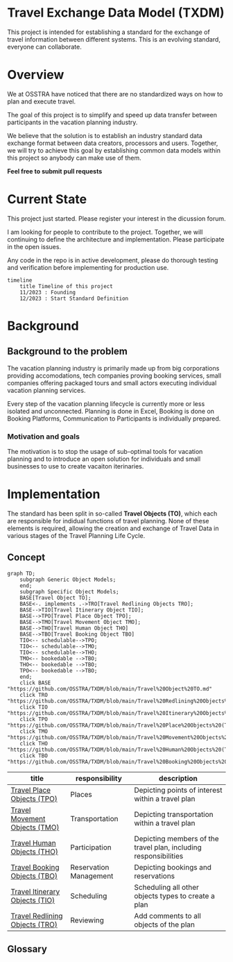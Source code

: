 # Travel Exchange Data Model (TXDM)
This project is intended for establishing a standard for the exchange of travel information between different systems. This is an evolving standard, everyone can collaborate.

# Overview
We at OSSTRA have noticed that there are no standardized ways on how to plan and execute travel.

The goal of this project is to simplify and speed up data transfer between participants in the vacation planning industry.

We believe that the solution is to establish an industry standard data exchange format between data creators, processors and users. Together, we will try to achieve this goal by establishing common data models within this project so anybody can make use of them.

**Feel free to submit pull requests**

# Current State
This project just started. Please register your interest in the dicussion forum.

I am looking for people to contribute to the project. Together, we will continuing to define the architecture and implementation. Please participate in the open issues.

Any code in the repo is in active development, please do thorough testing and verification before implementing for production use.

```mermaid
timeline
    title Timeline of this project
    11/2023 : Founding
    12/2023 : Start Standard Definition
```

# Background

## Background to the problem

The vacation planning industry is primarily made up from big corporations providing accomodations, tech companies proving booking services, small companies offering packaged tours and small actors executing individual vacation planning services.

Every step of the vacation planning lifecycle is currently more or less isolated and unconnected. Planning is done in Excel, Booking is done on Booking Platforms, Communication to Participants is individually prepared. 

### Motivation and goals

The motivation is to stop the usage of sub-optimal tools for vacation planning and to introduce an open solution for individuals and small businesses to use to create vacaiton iterinaries.

# Implementation

The standard has been split in so-called **Travel Objects (TO)**, which each are responsible for indidual functions of travel planning. None of these elements is required, allowing the creation and exchange of Travel Data in various stages of the Travel Planning Life Cycle.

## Concept

```mermaid
graph TD;
    subgraph Generic Object Models;
    end;
    subgraph Specific Object Models;
    BASE[Travel Object TO];
    BASE<-. implements .->TRO[Travel Redlining Objects TRO];
    BASE-->TIO[Travel Itinerary Object TIO];
    BASE-->TPO[Travel Place Object TPO];
    BASE-->TMO[Travel Movement Object TMO];
    BASE-->THO[Travel Human Object THO]
    BASE-->TBO[Travel Booking Object TBO]
    TIO<-- schedulable-->TPO;
    TIO<-- schedulable-->TMO;
    TIO<-- schedulable-->THO;
    TMO<-- bookedable -->TBO;
    THO<-- bookedable -->TBO;
    TPO<-- bookedable -->TBO;
    end;
    click BASE "https://github.com/OSSTRA/TXDM/blob/main/Travel%20Object%20TO.md"
    click TRO "https://github.com/OSSTRA/TXDM/blob/main/Travel%20Redlining%20Objects%20(TRO).md"
    click TIO "https://github.com/OSSTRA/TXDM/blob/main/Travel%20Itinerary%20Objects%20(TIO).md"
    click TPO "https://github.com/OSSTRA/TXDM/blob/main/Travel%20Place%20Objects%20(TPO).md"
    click TMO "https://github.com/OSSTRA/TXDM/blob/main/Travel%20Movement%20Objects%20(TMO).md"
    click THO "https://github.com/OSSTRA/TXDM/blob/main/Travel%20Human%20Objects%20(THO)"
    click TBO "https://github.com/OSSTRA/TXDM/blob/main/Travel%20Booking%20Objects%20(TBO).md"
```

| title | responsibility| description |
|-------------|-------------|-------------|
|[Travel Place Objects (TPO)](#travel-place-objects-tpo)|Places| Depicting points of interest within a travel plan           |
|[Travel Movement Objects (TMO)](#travel-movement-objects-tmo)|Transportation| Depicting transportation within a travel plan           |
|[Travel Human Objects (THO)](#travel-human-objects-tho)|Participation | Depicting members of the travel plan, including responsibilities           |
|[Travel Booking Objects (TBO)](#travel-booking-objects-tbo)|Reservation Management| Depicting bookings and reservations           |
|[Travel Itinerary Objects (TIO)](#travel-itinerary-objects-tio)|Scheduling| Scheduling all other objects types to create a plan           |
|[Travel Redlining Objects (TRO)](#travel-redlining-objects-tro)|Reviewing| Add comments to all objects of the plan           |

## Glossary

